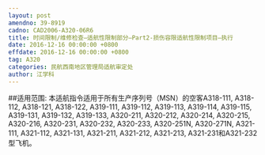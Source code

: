 ```yaml
---
layout: post
amendno: 39-8919
cadno: CAD2006-A320-06R6
title: 时间限制/维修检查—适航性限制部分—Part2-损伤容限适航性限制项目—执行
date: 2016-12-16 00:00:00 +0800
effdate: 2016-12-16 00:00:00 +0800
tag: A320
categories: 民航西南地区管理局适航审定处
author: 江学科
---
```


##适用范围:
本适航指令适用于所有生产序列号（MSN）的空客A318-111, A318-112, A318-121, A318-122, A319-111, A319-112, A319-113, A319-114, A319-115, A319-131, A319-132, A319-133, A320-211, A320-212, A320-214, A320-215, A320-216, A320-231, A320-232, A320-233, A320-251N, A320-271N, A321-111, A321-112, A321-131, A321-211, A321-212, A321-213, A321-231和A321-232型飞机。


